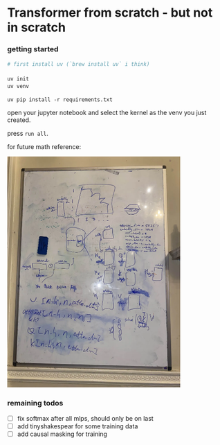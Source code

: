 # Transformer from scratch - but not in scratch

### getting started

```bash
# first install uv (`brew install uv` i think)

uv init
uv venv
```
```
uv pip install -r requirements.txt
```


open your jupyter notebook and select the kernel as the venv you just created.

press `run all`.

for future math reference:

<img src="whiteboard.webp" width="400"/>

### remaining todos
- [ ] fix softmax after all mlps, should only be on last
- [ ] add tinyshakespear for some training data
- [ ] add causal masking for training

